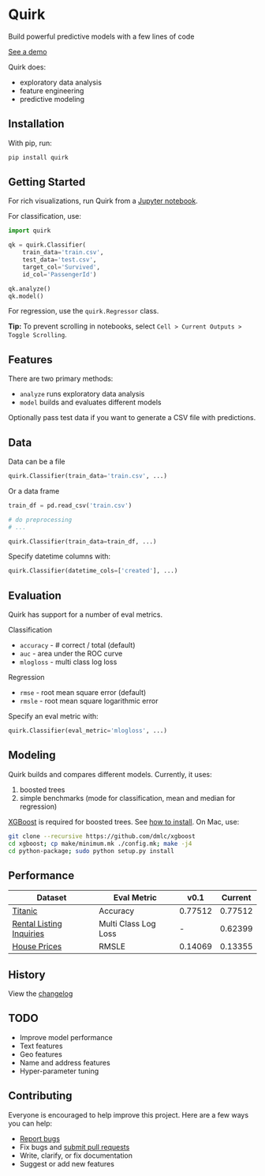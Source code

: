 # Quirk

Build powerful predictive models with a few lines of code

[See a demo](https://github.com/ankane/quirk/blob/demos/demos/Titanic.ipynb)

Quirk does:

- exploratory data analysis
- feature engineering
- predictive modeling

## Installation

With pip, run:

```sh
pip install quirk
```

## Getting Started

For rich visualizations, run Quirk from a [Jupyter notebook](http://jupyter.org/).

For classification, use:

```python
import quirk

qk = quirk.Classifier(
    train_data='train.csv',
    test_data='test.csv',
    target_col='Survived',
    id_col='PassengerId')

qk.analyze()
qk.model()
```

For regression, use the `quirk.Regressor` class.

**Tip:** To prevent scrolling in notebooks, select `Cell > Current Outputs > Toggle Scrolling`.

## Features

There are two primary methods:

- `analyze` runs exploratory data analysis
- `model` builds and evaluates different models

Optionally pass test data if you want to generate a CSV file with predictions.

## Data

Data can be a file

```python
quirk.Classifier(train_data='train.csv', ...)
```

Or a data frame

```python
train_df = pd.read_csv('train.csv')

# do preprocessing
# ...

quirk.Classifier(train_data=train_df, ...)
```

Specify datetime columns with:

```python
quirk.Classifier(datetime_cols=['created'], ...)
```

## Evaluation

Quirk has support for a number of eval metrics.

Classification

- `accuracy` - # correct / total (default)
- `auc` - area under the ROC curve
- `mlogloss` - multi class log loss

Regression

- `rmse` - root mean square error (default)
- `rmsle` - root mean square logarithmic error

Specify an eval metric with:

```python
quirk.Classifier(eval_metric='mlogloss', ...)
```

## Modeling

Quirk builds and compares different models. Currently, it uses:

1. boosted trees
2. simple benchmarks (mode for classification, mean and median for regression)

[XGBoost](https://github.com/dmlc/xgboost) is required for boosted trees. See [how to install](http://xgboost.readthedocs.io/en/latest/build.html). On Mac, use:

```sh
git clone --recursive https://github.com/dmlc/xgboost
cd xgboost; cp make/minimum.mk ./config.mk; make -j4
cd python-package; sudo python setup.py install
```

## Performance

Dataset | Eval Metric | v0.1 | Current
--- | --- | --- | ---
[Titanic](https://www.kaggle.com/c/titanic) | Accuracy | 0.77512 | 0.77512
[Rental Listing Inquiries](https://www.kaggle.com/c/two-sigma-connect-rental-listing-inquiries) | Multi Class Log Loss | - | 0.62399
[House Prices](https://www.kaggle.com/c/house-prices-advanced-regression-techniques) | RMSLE | 0.14069 | 0.13355

## History

View the [changelog](https://github.com/ankane/quirk/blob/master/CHANGELOG.md)

## TODO

- Improve model performance
- Text features
- Geo features
- Name and address features
- Hyper-parameter tuning

## Contributing

Everyone is encouraged to help improve this project. Here are a few ways you can help:

- [Report bugs](https://github.com/ankane/quirk/issues)
- Fix bugs and [submit pull requests](https://github.com/ankane/quirk/pulls)
- Write, clarify, or fix documentation
- Suggest or add new features
